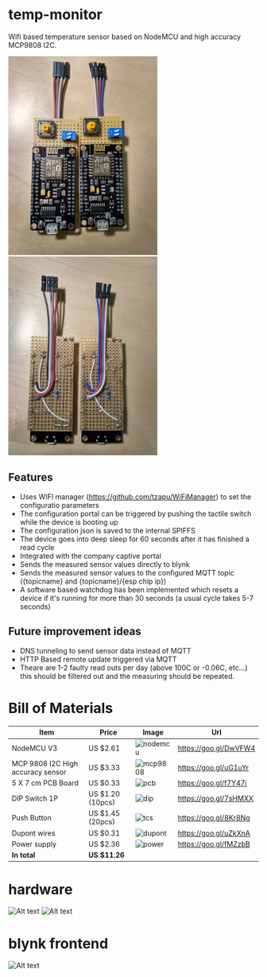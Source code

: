 # temp-monitor
Wifi based temperature sensor based on NodeMCU and high accuracy MCP9808 I2C.

<img src="site/IMG_20170612_232044_HDR.jpg?raw=true" width="300">
<img src="site/IMG_20170612_232103_HDR.jpg?raw=true" width="300">

## Features

* Uses WIFI manager (https://github.com/tzapu/WiFiManager) to set the configuratio parameters
* The configuration portal can be triggered by pushing the tactile switch while the device is booting up
* The configuration json is saved to the internal SPIFFS
* The device goes into deep sleep for 60 seconds after it has finished a read cycle
* Integrated with the company captive portal
* Sends the measured sensor values directly to blynk
* Sends the measured sensor values to the configured MQTT topic ({topicname} and {topicname}/{esp chip ip})
* A software based watchdog has been implemented which resets a device if it's running for more than 30 seconds (a usual cycle takes 5-7 seconds)  

## Future improvement ideas 
* DNS tunneling to send sensor data instead of MQTT
* HTTP Based remote update triggered via MQTT
* Theare are 1-2 faulty read outs per day (above 100C or -0.06C, etc...) this should be filtered out and the measuring should be repeated.

# Bill of Materials

Item | Price | Image | Url
-----|-------|-------------|----
NodeMCU V3| US $2.61 | ![nodemcu](https://img3.banggood.com/thumb/view/oaupload/banggood/images/6B/97/3cda1ef7-adef-92d8-f26b-9c047864b814.jpg)| https://goo.gl/DwVFW4
MCP 9808 I2C High accuracy sensor | US $3.33 | ![mcp9808](https://ae01.alicdn.com/kf/HTB1D1GeSFXXXXcQXFXXq6xXFXXXM/MCP9808-High-Accuracy-I2C-IIC-Temperature-Sensor-Breakout-Board.jpg_640x640.jpg) | https://goo.gl/uG1uYr
5 X 7 cm PCB Board | US $0.33 | ![pcb](https://ae01.alicdn.com/kf/HTB1g0JqRXXXXXaDaFXXq6xXFXXXK/Hot-1Pcs-5-7-PCB-5x7-PCB-5cm-7cm-DIY-Prototype-Paper-PCB-Universal-Board-yellow.jpg_640x640.jpg) | https://goo.gl/f7Y47i
DIP Switch 1P | US $1.20 (10pcs)| ![dip](https://ae01.alicdn.com/kf/HTB1qLLJHXXXXXb_aXXXq6xXFXXXd/201112132/HTB1qLLJHXXXXXb_aXXXq6xXFXXXd.jpg) |https://goo.gl/7sHMXX
Push Button | US $1.45 (20pcs)| ![tcs](https://ae01.alicdn.com/kf/HTB1j94iLXXXXXc7XVXXq6xXFXXXJ/20PCS-LOT-12x12x7-3-mm-Tactile-Switches-Yellow-Square-Push-Button-Tact-Switch-12-12-7.jpg_640x640.jpg) | https://goo.gl/8Kr8Ng
Dupont wires | US $0.31 | ![dupont](https://ae01.alicdn.com/kf/HTB1junGPXXXXXb1XpXXq6xXFXXXU/1lot-40pcs-10cm-2-54mm-1pin-1p-1p-female-to-female-jumper-wire-Dupont-cable-for.jpg_640x640.jpg) | https://goo.gl/uZkXnA 
Power supply | US $2.36 | ![power](https://ae01.alicdn.com/kf/HTB1eEJjIpXXXXcoXFXXq6xXFXXXL/Micro-USB-Travel-Home-Charger-Adapter-With-Cable-For-Phone-Samsung-HTC-Universal-EU-US-Plug.jpg) | https://goo.gl/fMZzbB
**In total** | **US $11.26** |

# hardware
![Alt text](site/IMG_20170501_121737_HDR.jpg?raw=true "Title")
![Alt text](site/IMG_20170502_081327_HDR.jpg?raw=true "Title")

# blynk frontend
![Alt text](site/Screenshot_2017-05-02-08-00-39-010_cc.blynk.png?raw=true "Title")
